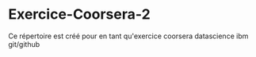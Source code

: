 # Exercice-Coorsera-2
Ce répertoire est créé pour en tant qu'exercice coorsera datascience ibm git/github
